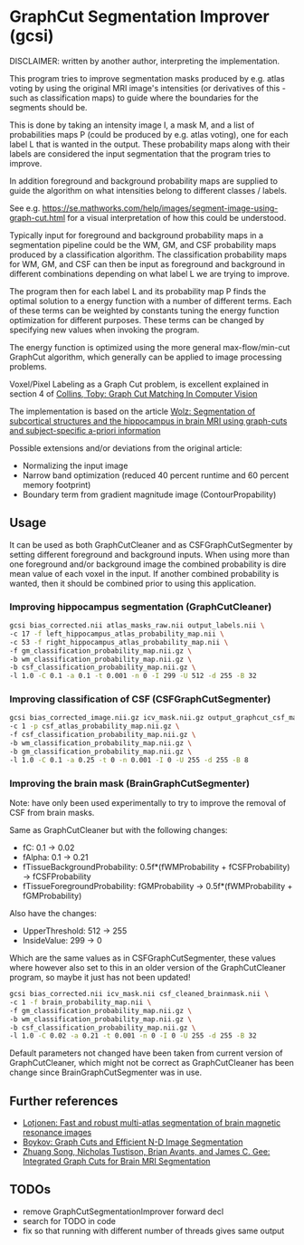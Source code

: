 # GraphCut Segmentation Improver (gcsi)

DISCLAIMER: written by another author, interpreting the implementation.

This program tries to improve segmentation masks produced by e.g. atlas voting by using the original MRI image's intensities (or derivatives of this - such as classification maps) to guide where the boundaries for the segments should be.

This is done by taking an intensity image I, a mask M, and a list of probabilities maps P (could be produced by e.g. atlas voting), one for each label L that is wanted in the output. These probability maps along with their labels are considered the input segmentation that the program tries to improve.

In addition foreground and background probability maps are supplied to guide the algorithm on what intensities belong to different classes / labels.

See e.g. https://se.mathworks.com/help/images/segment-image-using-graph-cut.html for a visual interpretation of how this could be understood.

Typically input for foreground and background probability maps in a segmentation pipeline could be the WM, GM, and CSF probability maps produced by a classification algorithm. The classification probability maps for WM, GM, and CSF can then be input as foreground and background in different combinations depending on what label L we are trying to improve.

The program then for each label L and its probability map P finds the optimal solution to a energy function with a number of different terms. Each of these terms can be weighted by constants tuning the energy function optimization for different purposes. These terms can be changed by specifying new values when invoking the program.

The energy function is optimized using the more general max-flow/min-cut GraphCut algorithm, which generally can be applied to image processing problems.

Voxel/Pixel Labeling as a Graph Cut problem, is excellent explained in section 4 of [Collins, Toby: Graph Cut Matching In Computer Vision](https://homepages.inf.ed.ac.uk/rbf/CVonline/LOCAL_COPIES/AV0405/COLLINS/TobyCollinsAVAssign2.pdf)

The implementation is based on the article [Wolz: Segmentation of subcortical structures and the hippocampus in brain MRI using graph-cuts and subject-specific a-priori information](https://ieeexplore.ieee.org/document/5193086)

Possible extensions and/or deviations from the original article:

* Normalizing the input image
* Narrow band optimization (reduced 40 percent runtime and 60 percent memory footprint)
* Boundary term from gradient magnitude image (ContourPropability)

## Usage

It can be used as both GraphCutCleaner and as CSFGraphCutSegmenter by setting different foreground and background inputs. When using more than one foreground and/or background image the combined probability is dire mean value of each voxel in the input. If another combined probability is wanted, then it should be combined prior to using this application.

### Improving hippocampus segmentation (GraphCutCleaner)

```bash
gcsi bias_corrected.nii atlas_masks_raw.nii output_labels.nii \
-c 17 -f left_hippocampus_atlas_probability_map.nii \
-c 53 -f right_hippocampus_atlas_probability_map.nii \
-f gm_classification_probability_map.nii.gz \
-b wm_classification_probability_map.nii.gz \
-b csf_classification_probability_map.nii.gz \
-l 1.0 -C 0.1 -a 0.1 -t 0.001 -n 0 -I 299 -U 512 -d 255 -B 32
```

### Improving classification of CSF (CSFGraphCutSegmenter)

```bash
gcsi bias_corrected_image.nii.gz icv_mask.nii.gz output_graphcut_csf_mask.nii \
-c 1 -p csf_atlas_probability_map.nii.gz \
-f csf_classification_probability_map.nii.gz \
-b wm_classification_probability_map.nii.gz \
-b gm_classification_probability_map.nii.gz \
-l 1.0 -C 0.1 -a 0.25 -t 0 -n 0.001 -I 0 -U 255 -d 255 -B 8
```

### Improving the brain mask (BrainGraphCutSegmenter)

Note: have only been used experimentally to try to improve the removal of CSF from brain masks.

Same as GraphCutCleaner but with the following changes:

* fC: 0.1 -> 0.02
* fAlpha: 0.1 -> 0.21
* fTissueBackgroundProbability:
  0.5f*(fWMProbability + fCSFProbability) -> fCSFProbability
* fTissueForegroundProbability:
  fGMProbability -> 0.5f*(fWMProbability + fGMProbability)

Also have the changes:

* UpperThreshold: 512 -> 255
* InsideValue: 299 -> 0

Which are the same values as in CSFGraphCutSegmenter, these values where however also set to this in an older version of the GraphCutCleaner program, so maybe it just has not been updated!

```bash
gcsi bias_corrected.nii icv_mask.nii csf_cleaned_brainmask.nii \
-c 1 -f brain_probability_map.nii \
-f gm_classification_probability_map.nii.gz \
-b wm_classification_probability_map.nii.gz \
-b csf_classification_probability_map.nii.gz \
-l 1.0 -C 0.02 -a 0.21 -t 0.001 -n 0 -I 0 -U 255 -d 255 -B 32
```

Default parameters not changed have been taken from current version of GraphCutCleaner, which might not be correct as GraphCutCleaner has been change since BrainGraphCutSegmenter was in use.

## Further references

* [Lotjonen: Fast and robust multi-atlas segmentation of brain magnetic resonance images](https://www.sciencedirect.com/science/article/abs/pii/S1053811909010970)
* [Boykov: Graph Cuts and Efficient N-D Image Segmentation](https://link.springer.com/article/10.1007/s11263-006-7934-5)
* [Zhuang Song, Nicholas Tustison, Brian Avants, and James C. Gee: Integrated Graph Cuts for Brain MRI Segmentation](https://link.springer.com/chapter/10.1007/11866763_102)

## TODOs

* remove GraphCutSegmentationImprover forward decl
* search for TODO in code
* fix so that running with different number of threads gives same output
